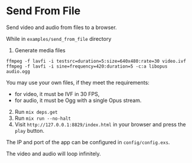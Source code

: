 # Send From File

Send video and audio from files to a browser.

While in `examples/send_from_file` directory

1. Generate media files

```shell
ffmpeg -f lavfi -i testsrc=duration=5:size=640x480:rate=30 video.ivf
ffmpeg -f lavfi -i sine=frequency=420:duration=5 -c:a libopus audio.ogg
```

You may use your own files, if they meet the requirements:
* for video, it must be IVF in 30 FPS,
* for audio, it must be Ogg with a single Opus stream.

2. Run `mix deps.get`
3. Run `mix run --no-halt`
4. Visit `http://127.0.0.1:8829/index.html` in your browser and press the `play` button.

The IP and port of the app can be configured in `config/config.exs`.

The video and audio will loop infinitely.
